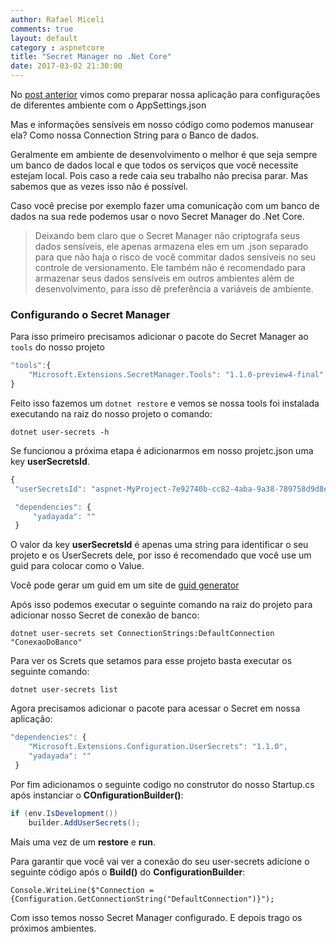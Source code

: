```yaml
---
author: Rafael Miceli
comments: true
layout: default 
category : aspnetcore
title: "Secret Manager no .Net Core" 
date: 2017-03-02 21:30:00
---
```


No [post anterior](http://rafael-miceli.com.br/aspnetcore/2017/02/28/Multiplos-Environments-AspNet-Core.html) vimos como preparar nossa aplicação para configurações de diferentes ambiente com o AppSettings.json

Mas e informações sensíveis em nosso código como podemos manusear ela? Como nossa Connection String para o Banco de dados.

Geralmente em ambiente de desenvolvimento o melhor é que seja sempre um banco de dados local e que todos os serviços que você necessite estejam local. 
Pois caso a rede caia seu trabalho não precisa parar. Mas sabemos que as vezes isso não é possível.

Caso você precise por exemplo fazer uma comunicação com um banco de dados na sua rede podemos usar o novo Secret Manager do .Net Core.

>Deixando bem claro que o Secret Manager não criptografa seus dados sensíveis, ele apenas armazena eles em um .json separado para que não haja o risco de você commitar dados sensíveis no seu controle de versionamento. Ele também não é recomendado para armazenar seus dados sensíveis em outros ambientes além de desenvolvimento, para isso dê preferência a variáveis de ambiente.

### Configurando o Secret Manager

Para isso primeiro precisamos adicionar o pacote do Secret Manager ao `tools` do nosso projeto 

```javascript
"tools":{
    "Microsoft.Extensions.SecretManager.Tools": "1.1.0-preview4-final"
}
```

Feito isso fazemos um `dotnet restore` e vemos se nossa tools foi instalada executando na raiz do nosso projeto o comando: 

`dotnet user-secrets -h`

Se funcionou a próxima etapa é adicionarmos em nosso projetc.json uma key __userSecretsId__.
 
```javascript
{
 "userSecretsId": "aspnet-MyProject-7e92740b-cc82-4aba-9a38-789758d9d8ef",

 "dependencies": {     
     "yadayada": ""
 }
```

O valor da key __userSecretsId__ é apenas uma string para identificar o seu projeto e os UserSecrets dele, por isso é recomendado que você use um guid para colocar como o Value.

Você pode gerar um guid em um site de [guid generator](https://www.guidgenerator.com/)

Após isso podemos executar o seguinte comando na raiz do projeto para adicionar nosso Secret de conexão de banco:

`dotnet user-secrets set ConnectionStrings:DefaultConnection "ConexaoDoBanco"` 

Para ver os Screts que setamos para esse projeto basta executar os seguinte comando:

`dotnet user-secrets list`

Agora precisamos adicionar o pacote para acessar o Secret em nossa aplicação:

```javascript
"dependencies": {    
    "Microsoft.Extensions.Configuration.UserSecrets": "1.1.0",
    "yadayada": ""
 }
```

Por fim adicionamos o seguinte codigo no construtor do nosso Startup.cs após instanciar o __COnfigurationBuilder()__:

```csharp
if (env.IsDevelopment())
    builder.AddUserSecrets();
```

Mais uma vez de um __restore__ e __run__.

Para garantir que você vai ver a conexão do seu user-secrets adicione o seguinte código após o __Build()__ do __ConfigurationBuilder__:

`Console.WriteLine($"Connection = {Configuration.GetConnectionString("DefaultConnection")}");`

Com isso temos nosso Secret Manager configurado. E depois trago os próximos ambientes.


